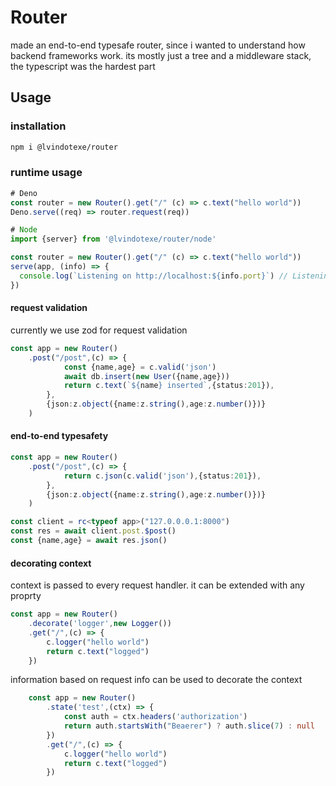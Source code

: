 # Router
made an end-to-end typesafe router, since i wanted to understand how backend frameworks work. its mostly just a tree and a middleware stack, the typescript was the hardest part


## Usage

### installation
```sh
npm i @lvindotexe/router
```

### runtime usage
```typescript
# Deno
const router = new Router().get("/" (c) => c.text("hello world"))
Deno.serve((req) => router.request(req))

# Node
import {server} from '@lvindotexe/router/node'

const router = new Router().get("/" (c) => c.text("hello world"))
serve(app, (info) => {
  console.log(`Listening on http://localhost:${info.port}`) // Listening on http://localhost:3000
})
```

#### request validation
currently we use zod for request validation
```typescript
const app = new Router()
    .post("/post",(c) => {
            const {name,age} = c.valid('json')
            await db.insert(new User({name,age}))
            return c.text(`${name} inserted`,{status:201}),
        },
        {json:z.object({name:z.string(),age:z.number()})}
    )

```

#### end-to-end typesafety
```typescript
const app = new Router()
    .post("/post",(c) => {
            return c.json(c.valid('json'),{status:201}),
        },
        {json:z.object({name:z.string(),age:z.number()})}
    )

const client = rc<typeof app>("127.0.0.0.1:8000")
const res = await client.post.$post()
const {name,age} = await res.json()
```

#### decorating context
context is passed to every request handler. it can be extended with any proprty

```typescript
const app = new Router()
    .decorate('logger',new Logger())
    .get("/",(c) => {
        c.logger("hello world")
        return c.text("logged")
    })
```

information based on request info can be used to decorate the context 
```typescript
    const app = new Router()
        .state('test',(ctx) => {
            const auth = ctx.headers('authorization')
            return auth.startsWith("Beaerer") ? auth.slice(7) : null
        })
        .get("/",(c) => {
            c.logger("hello world")
            return c.text("logged")
        })
```

